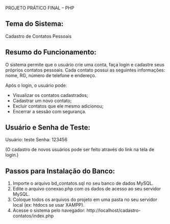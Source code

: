 PROJETO PRÁTICO FINAL – PHP

Tema do Sistema:
----------------
Cadastro de Contatos Pessoais

Resumo do Funcionamento:
------------------------
O sistema permite que o usuário crie uma conta, faça login e cadastre seus próprios contatos pessoais. 
Cada contato possui as seguintes informações: nome, RG, número de telefone e endereço.

Após o login, o usuário pode:
- Visualizar os contatos cadastrados;
- Cadastrar um novo contato;
- Excluir contatos que ele mesmo adicionou;
- Encerrar a sessão com segurança.

Usuário e Senha de Teste:
-------------------------
Usuário: teste
Senha: 123456

(O cadastro de novos usuários pode ser feito através do link na tela de login.)

Passos para Instalação do Banco:
--------------------------------
1. Importe o arquivo bd_contatos.sql no seu banco de dados MySQL.
2. Edite o arquivo conexao.php com os dados de acesso ao seu servidor MySQL.
3. Coloque todos os arquivos do projeto em uma pasta no seu servidor local (ex: htdocs se usar XAMPP).
4. Acesse o sistema pelo navegador:
   http://localhost/cadastro-contatos/index.php

